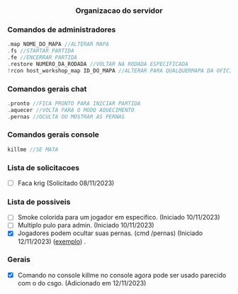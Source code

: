<div align="center">
    <h3>Organizacao do servidor</h3>
</div>

### Comandos de administradores
```c
.map NOME_DO_MAPA //ALTERAR MAPA
.fs //STARTAR PARTIDA
.fe //ENCERRAR PARTIDA
.restore NUMERO_DA_RODADA //VOLTAR NA RODADA ESPECIFICADA
!rcon host_workshop_map ID_DO_MAPA //ALTERAR PARA QUALQUERMAPA DA OFICINA
```

### Comandos gerais chat
```c
.pronto //FICA PRONTO PARA INICIAR PARTIDA
.aquecer //VOLTA PARA O MODO AQUECIMENTO
.pernas //OCULTA OU MOSTRAR AS PERNAS
```

### Comandos gerais console
```c
killme //SE MATA
```

### Lista de solicitacoes
- [ ] Faca krig (Solicitado 08/11/2023)


### Lista de possiveis 

- [ ] Smoke colorida para um jogador em especifico. (Iniciado 10/11/2023)
- [ ] Multiplo pulo para admin. (Iniciado 10/11/2023)
- [X] Jogadores podem ocultar suas pernas. (cmd /pernas) (Iniciado 12/11/2023) ([exemplo](https://exemplo.com/)) .

### Gerais
- [X] Comando no console killme no console agora pode ser usado parecido com o do csgo. (Adicionado em 12/11/2023)

<!-- >[!NOTE]testes.....
>
>This is a standard NOTE block. -->